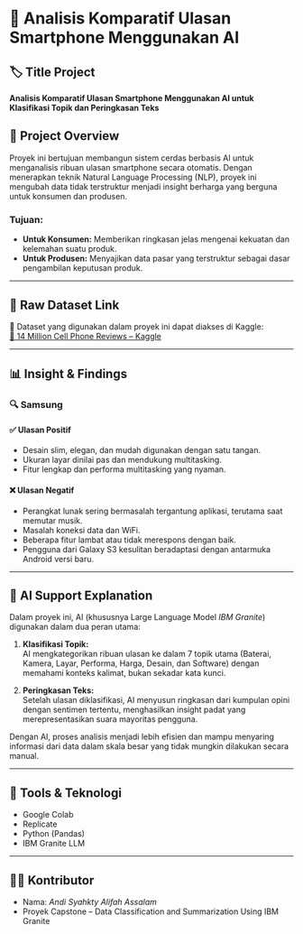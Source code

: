 # 📱 Analisis Komparatif Ulasan Smartphone Menggunakan AI

## 🏷️ Title Project
**Analisis Komparatif Ulasan Smartphone Menggunakan AI untuk Klasifikasi Topik dan Peringkasan Teks**

## 📝 Project Overview
Proyek ini bertujuan membangun sistem cerdas berbasis AI untuk menganalisis ribuan ulasan smartphone secara otomatis. Dengan menerapkan teknik Natural Language Processing (NLP), proyek ini mengubah data tidak terstruktur menjadi insight berharga yang berguna untuk konsumen dan produsen.

### Tujuan:
- **Untuk Konsumen:** Memberikan ringkasan jelas mengenai kekuatan dan kelemahan suatu produk.
- **Untuk Produsen:** Menyajikan data pasar yang terstruktur sebagai dasar pengambilan keputusan produk.

---

## 🔗 Raw Dataset Link
📂 Dataset yang digunakan dalam proyek ini dapat diakses di Kaggle:  
[🔗 14 Million Cell Phone Reviews – Kaggle](https://www.kaggle.com/datasets/masaladata/14-million-cell-phone-reviews/data?select=phone_user_review_file_3.csv)

---

## 📊 Insight & Findings

### 🔍 Samsung

#### ✅ Ulasan Positif
- Desain slim, elegan, dan mudah digunakan dengan satu tangan.
- Ukuran layar dinilai pas dan mendukung multitasking.
- Fitur lengkap dan performa multitasking yang nyaman.

#### ❌ Ulasan Negatif
- Perangkat lunak sering bermasalah tergantung aplikasi, terutama saat memutar musik.
- Masalah koneksi data dan WiFi.
- Beberapa fitur lambat atau tidak merespons dengan baik.
- Pengguna dari Galaxy S3 kesulitan beradaptasi dengan antarmuka Android versi baru.

---

## 🤖 AI Support Explanation

Dalam proyek ini, AI (khususnya Large Language Model *IBM Granite*) digunakan dalam dua peran utama:

1. **Klasifikasi Topik:**  
   AI mengkategorikan ribuan ulasan ke dalam 7 topik utama (Baterai, Kamera, Layar, Performa, Harga, Desain, dan Software) dengan memahami konteks kalimat, bukan sekadar kata kunci.

2. **Peringkasan Teks:**  
   Setelah ulasan diklasifikasi, AI menyusun ringkasan dari kumpulan opini dengan sentimen tertentu, menghasilkan insight padat yang merepresentasikan suara mayoritas pengguna.

Dengan AI, proses analisis menjadi lebih efisien dan mampu menyaring informasi dari data dalam skala besar yang tidak mungkin dilakukan secara manual.

---

## 🚀 Tools & Teknologi

- Google Colab
- Replicate
- Python (Pandas)
- IBM Granite LLM

---

## 🧑‍💻 Kontributor

- Nama: _Andi Syahkty Alifah Assalam_
- Proyek Capstone – Data Classification and Summarization Using IBM Granite
